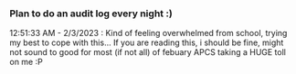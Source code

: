 ### **Plan to do an audit log every night :)**
12:51:33 AM - 2/3/2023 : Kind of feeling overwhelmed from school, trying my best to cope with this... If you are reading this, i should be fine, might not sound to good for most (if not all) of febuary APCS taking a HUGE toll on me :P
